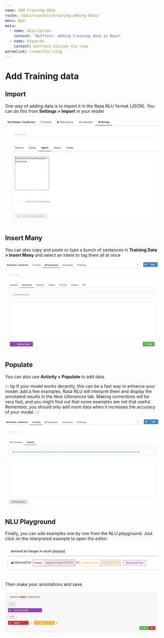 ```yaml
---
name: Add Training data
route: /docs/rasa/nlu/training-adding-data/
menu: NLU
meta:
  - name: description
    content: "Botfront: adding training data in Rasa"
  - name: keywords
    content: botfront stories nlu rasa
permalink: /rasa/nlu/:slug
---
```


# Add Training data

## Import

One way of adding data is to import it in the Rasa NLU format (JSON). You can do this from **Settings > Import** in your model

![image alt text](../../../images/nlu_training_1.png)

## Insert Many

You can also copy and paste or type a bunch of sentences in **Training Data > Insert Many** and select an intent to tag them all at once

![image alt text](../../../images/nlu_training_2.png)

## Populate

You can also use **Activity > Populate** to add data.

::: tip
If your model works decently, this can be a fast way to enhance your model: add a few examples, Rasa NLU will interpret them and display the annotated results in the _New Utterances_ tab. Making corrections will be very fast, and you might find out that some examples are not that useful. Remember, you should only add more data when it increases the accuracy of your model.
:::

![image alt text](../../../images/nlu_training_3.png)

## NLU Playground

Finally, you can add examples one by one from the NLU playground. Just click on the interpreted example to open the editor:

![image alt text](../../../images/nlu_training_4.png)

Then make your annotations and save.

![image alt text](../../../images/nlu_training_5.png)
